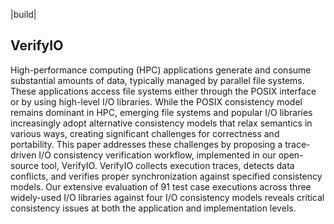 |build|

## VerifyIO


High-performance computing (HPC) applications generate and consume substantial amounts of data, typically managed by parallel file systems. These applications access file systems either through the POSIX interface or by using high-level I/O libraries. While the POSIX consistency model remains dominant in HPC, emerging file systems and popular I/O libraries increasingly adopt alternative consistency models that relax semantics in various ways, creating significant challenges for correctness and portability. This paper addresses these challenges by proposing a trace-driven I/O consistency verification workflow, implemented in our open-source tool, VerifyIO. VerifyIO collects execution traces, detects data conflicts, and verifies proper synchronization against specified consistency models. Our extensive evaluation of 91 test case executions across three widely-used I/O libraries against four I/O consistency models reveals critical consistency issues at both the application and implementation levels.

